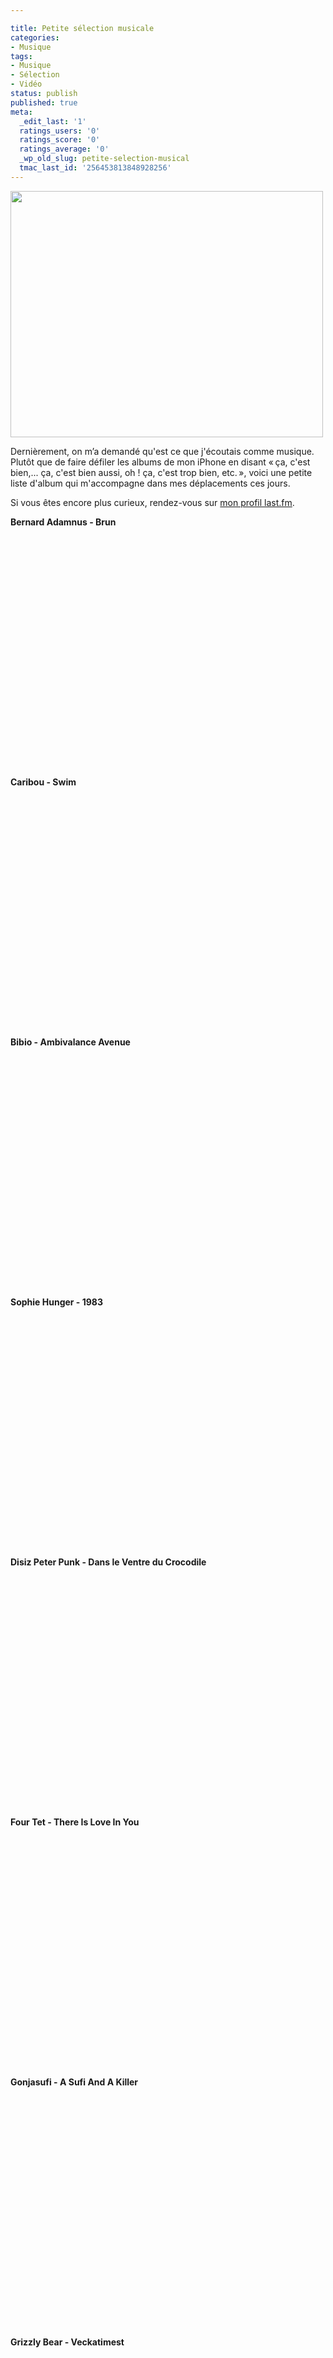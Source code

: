 ```yaml
---

title: Petite sélection musicale
categories:
- Musique
tags:
- Musique
- Sélection
- Vidéo
status: publish
published: true
meta:
  _edit_last: '1'
  ratings_users: '0'
  ratings_score: '0'
  ratings_average: '0'
  _wp_old_slug: petite-selection-musical
  tmac_last_id: '256453813848928256'
---
```

<img class="alignnone size-medium wp-image-2656" title="iTunes" src="https://dlgjp9x71cipk.cloudfront.net/2010/12/iTunes-500x394.png" alt="" width="500" height="394" />

Dernièrement, on m’a demandé qu'est ce que j'écoutais comme musique. Plutôt que de faire défiler les albums de mon iPhone en disant « ça, c'est bien,... ça, c'est bien aussi, oh ! ça, c'est trop bien, etc. », voici une petite liste d'album qui m'accompagne dans mes déplacements ces jours.

Si vous êtes encore plus curieux, rendez-vous sur <a href="https://www.lastfm.fr/user/alienlebarge">mon profil last.fm</a>.

<!--more-->

<strong>Bernard Adamnus - Brun</strong>
<object classid="clsid:d27cdb6e-ae6d-11cf-96b8-444553540000" width="640" height="385" codebase="https://download.macromedia.com/pub/shockwave/cabs/flash/swflash.cab#version=6,0,40,0"><param name="allowFullScreen" value="true" /><param name="allowscriptaccess" value="always" /><param name="src" value="https://www.youtube.com/v/QsIRzOwzrmg?fs=1&amp;hl=fr_FR" /><param name="allowfullscreen" value="true" /><embed type="application/x-shockwave-flash" width="640" height="385" src="https://www.youtube.com/v/QsIRzOwzrmg?fs=1&amp;hl=fr_FR" allowscriptaccess="always" allowfullscreen="true"></embed></object>

<strong>Caribou - Swim</strong>
<object classid="clsid:d27cdb6e-ae6d-11cf-96b8-444553540000" width="640" height="385" codebase="https://download.macromedia.com/pub/shockwave/cabs/flash/swflash.cab#version=6,0,40,0"><param name="allowFullScreen" value="true" /><param name="allowscriptaccess" value="always" /><param name="src" value="https://www.youtube.com/v/aiSa7THgxrI?fs=1&amp;hl=fr_FR" /><param name="allowfullscreen" value="true" /><embed type="application/x-shockwave-flash" width="640" height="385" src="https://www.youtube.com/v/aiSa7THgxrI?fs=1&amp;hl=fr_FR" allowscriptaccess="always" allowfullscreen="true"></embed></object>

<strong>Bibio - Ambivalance Avenue</strong>
<object classid="clsid:d27cdb6e-ae6d-11cf-96b8-444553540000" width="480" height="385" codebase="https://download.macromedia.com/pub/shockwave/cabs/flash/swflash.cab#version=6,0,40,0"><param name="allowFullScreen" value="true" /><param name="allowscriptaccess" value="always" /><param name="src" value="https://www.youtube.com/v/3Eks4gB9tbE?fs=1&amp;hl=fr_FR" /><param name="allowfullscreen" value="true" /><embed type="application/x-shockwave-flash" width="480" height="385" src="https://www.youtube.com/v/3Eks4gB9tbE?fs=1&amp;hl=fr_FR" allowscriptaccess="always" allowfullscreen="true"></embed></object>

<strong>Sophie Hunger - 1983</strong>
<object classid="clsid:d27cdb6e-ae6d-11cf-96b8-444553540000" width="640" height="385" codebase="https://download.macromedia.com/pub/shockwave/cabs/flash/swflash.cab#version=6,0,40,0"><param name="allowFullScreen" value="true" /><param name="allowscriptaccess" value="always" /><param name="src" value="https://www.youtube.com/v/AyUp1rnv7rY?fs=1&amp;hl=fr_FR" /><param name="allowfullscreen" value="true" /><embed type="application/x-shockwave-flash" width="640" height="385" src="https://www.youtube.com/v/AyUp1rnv7rY?fs=1&amp;hl=fr_FR" allowscriptaccess="always" allowfullscreen="true"></embed></object>

<strong>Disiz Peter Punk - Dans le Ventre du Crocodile</strong>
<object classid="clsid:d27cdb6e-ae6d-11cf-96b8-444553540000" width="640" height="385" codebase="https://download.macromedia.com/pub/shockwave/cabs/flash/swflash.cab#version=6,0,40,0"><param name="allowFullScreen" value="true" /><param name="allowscriptaccess" value="always" /><param name="src" value="https://www.youtube.com/v/A_t1CZEzDHY?fs=1&amp;hl=fr_FR" /><param name="allowfullscreen" value="true" /><embed type="application/x-shockwave-flash" width="640" height="385" src="https://www.youtube.com/v/A_t1CZEzDHY?fs=1&amp;hl=fr_FR" allowscriptaccess="always" allowfullscreen="true"></embed></object>

<strong>Four Tet - There Is Love In You</strong>
<object classid="clsid:d27cdb6e-ae6d-11cf-96b8-444553540000" width="480" height="385" codebase="https://download.macromedia.com/pub/shockwave/cabs/flash/swflash.cab#version=6,0,40,0"><param name="allowFullScreen" value="true" /><param name="allowscriptaccess" value="always" /><param name="src" value="https://www.youtube.com/v/8s2hooqIFqE?fs=1&amp;hl=fr_FR" /><param name="allowfullscreen" value="true" /><embed type="application/x-shockwave-flash" width="480" height="385" src="https://www.youtube.com/v/8s2hooqIFqE?fs=1&amp;hl=fr_FR" allowscriptaccess="always" allowfullscreen="true"></embed></object>

<strong>Gonjasufi - A Sufi And A Killer</strong>
<object classid="clsid:d27cdb6e-ae6d-11cf-96b8-444553540000" width="480" height="385" codebase="https://download.macromedia.com/pub/shockwave/cabs/flash/swflash.cab#version=6,0,40,0"><param name="allowFullScreen" value="true" /><param name="allowscriptaccess" value="always" /><param name="src" value="https://www.youtube.com/v/m_N63b2Tk-A?fs=1&amp;hl=fr_FR" /><param name="allowfullscreen" value="true" /><embed type="application/x-shockwave-flash" width="480" height="385" src="https://www.youtube.com/v/m_N63b2Tk-A?fs=1&amp;hl=fr_FR" allowscriptaccess="always" allowfullscreen="true"></embed></object>

<strong>Grizzly Bear - Veckatimest</strong>
<object classid="clsid:d27cdb6e-ae6d-11cf-96b8-444553540000" width="640" height="385" codebase="https://download.macromedia.com/pub/shockwave/cabs/flash/swflash.cab#version=6,0,40,0"><param name="allowFullScreen" value="true" /><param name="allowscriptaccess" value="always" /><param name="src" value="https://www.youtube.com/v/dIrY4Kh-CU4?fs=1&amp;hl=fr_FR" /><param name="allowfullscreen" value="true" /><embed type="application/x-shockwave-flash" width="640" height="385" src="https://www.youtube.com/v/dIrY4Kh-CU4?fs=1&amp;hl=fr_FR" allowscriptaccess="always" allowfullscreen="true"></embed></object>

<strong>Larytta - Diffucult Fun</strong>
<object classid="clsid:d27cdb6e-ae6d-11cf-96b8-444553540000" width="480" height="385" codebase="https://download.macromedia.com/pub/shockwave/cabs/flash/swflash.cab#version=6,0,40,0"><param name="allowFullScreen" value="true" /><param name="allowscriptaccess" value="always" /><param name="src" value="https://www.youtube.com/v/roDac9pvsiE?fs=1&amp;hl=fr_FR" /><param name="allowfullscreen" value="true" /><embed type="application/x-shockwave-flash" width="480" height="385" src="https://www.youtube.com/v/roDac9pvsiE?fs=1&amp;hl=fr_FR" allowscriptaccess="always" allowfullscreen="true"></embed></object>

<strong>Manu Le Malin - On The Way Home</strong>
<object classid="clsid:d27cdb6e-ae6d-11cf-96b8-444553540000" width="480" height="385" codebase="https://download.macromedia.com/pub/shockwave/cabs/flash/swflash.cab#version=6,0,40,0"><param name="allowFullScreen" value="true" /><param name="allowscriptaccess" value="always" /><param name="src" value="https://www.youtube.com/v/C64W9OI92Fs?fs=1&amp;hl=fr_FR" /><param name="allowfullscreen" value="true" /><embed type="application/x-shockwave-flash" width="480" height="385" src="https://www.youtube.com/v/C64W9OI92Fs?fs=1&amp;hl=fr_FR" allowscriptaccess="always" allowfullscreen="true"></embed></object>

<strong>Matthew Herbert - One One</strong>
<object classid="clsid:d27cdb6e-ae6d-11cf-96b8-444553540000" width="480" height="385" codebase="https://download.macromedia.com/pub/shockwave/cabs/flash/swflash.cab#version=6,0,40,0"><param name="allowFullScreen" value="true" /><param name="allowscriptaccess" value="always" /><param name="src" value="https://www.youtube.com/v/mjunK37tOG4?fs=1&amp;hl=fr_FR" /><param name="allowfullscreen" value="true" /><embed type="application/x-shockwave-flash" width="480" height="385" src="https://www.youtube.com/v/mjunK37tOG4?fs=1&amp;hl=fr_FR" allowscriptaccess="always" allowfullscreen="true"></embed></object>

<strong>Suroît - Mi-Carême</strong>
<object classid="clsid:d27cdb6e-ae6d-11cf-96b8-444553540000" width="640" height="385" codebase="https://download.macromedia.com/pub/shockwave/cabs/flash/swflash.cab#version=6,0,40,0"><param name="allowFullScreen" value="true" /><param name="allowscriptaccess" value="always" /><param name="src" value="https://www.youtube.com/v/qFMymutOLSU?fs=1&amp;hl=fr_FR" /><param name="allowfullscreen" value="true" /><embed type="application/x-shockwave-flash" width="640" height="385" src="https://www.youtube.com/v/qFMymutOLSU?fs=1&amp;hl=fr_FR" allowscriptaccess="always" allowfullscreen="true"></embed></object>

<strong>Various - Modeselektor Proudly Present Modeselektion Vol.1</strong>
<object classid="clsid:d27cdb6e-ae6d-11cf-96b8-444553540000" width="640" height="385" codebase="https://download.macromedia.com/pub/shockwave/cabs/flash/swflash.cab#version=6,0,40,0"><param name="allowFullScreen" value="true" /><param name="allowscriptaccess" value="always" /><param name="src" value="https://www.youtube.com/v/gcfCwDBIU-k?fs=1&amp;hl=fr_FR" /><param name="allowfullscreen" value="true" /><embed type="application/x-shockwave-flash" width="640" height="385" src="https://www.youtube.com/v/gcfCwDBIU-k?fs=1&amp;hl=fr_FR" allowscriptaccess="always" allowfullscreen="true"></embed></object>

<strong>The XX - XX</strong>
<object classid="clsid:d27cdb6e-ae6d-11cf-96b8-444553540000" width="640" height="385" codebase="https://download.macromedia.com/pub/shockwave/cabs/flash/swflash.cab#version=6,0,40,0"><param name="allowFullScreen" value="true" /><param name="allowscriptaccess" value="always" /><param name="src" value="https://www.youtube.com/v/mu14hfaM83A?fs=1&amp;hl=fr_FR" /><param name="allowfullscreen" value="true" /><embed type="application/x-shockwave-flash" width="640" height="385" src="https://www.youtube.com/v/mu14hfaM83A?fs=1&amp;hl=fr_FR" allowscriptaccess="always" allowfullscreen="true"></embed></object>

<strong>Bonobo - Black Sands</strong>
<object classid="clsid:d27cdb6e-ae6d-11cf-96b8-444553540000" width="640" height="385" codebase="https://download.macromedia.com/pub/shockwave/cabs/flash/swflash.cab#version=6,0,40,0"><param name="allowFullScreen" value="true" /><param name="allowscriptaccess" value="always" /><param name="src" value="https://www.youtube.com/v/FOFQA3aNR3g?fs=1&amp;hl=fr_FR" /><param name="allowfullscreen" value="true" /><embed type="application/x-shockwave-flash" width="640" height="385" src="https://www.youtube.com/v/FOFQA3aNR3g?fs=1&amp;hl=fr_FR" allowscriptaccess="always" allowfullscreen="true"></embed></object>

<strong>The Invisible - The Invisible</strong>
<object classid="clsid:d27cdb6e-ae6d-11cf-96b8-444553540000" width="640" height="385" codebase="https://download.macromedia.com/pub/shockwave/cabs/flash/swflash.cab#version=6,0,40,0"><param name="allowFullScreen" value="true" /><param name="allowscriptaccess" value="always" /><param name="src" value="https://www.youtube.com/v/deact2gsFfA?fs=1&amp;hl=fr_FR" /><param name="allowfullscreen" value="true" /><embed type="application/x-shockwave-flash" width="640" height="385" src="https://www.youtube.com/v/deact2gsFfA?fs=1&amp;hl=fr_FR" allowscriptaccess="always" allowfullscreen="true"></embed></object>

<strong>Beth Jeans Houghton &amp; The Hooves Of Destiny - Hot Toast, Vol. 1 -EP</strong>
<object classid="clsid:d27cdb6e-ae6d-11cf-96b8-444553540000" width="640" height="385" codebase="https://download.macromedia.com/pub/shockwave/cabs/flash/swflash.cab#version=6,0,40,0"><param name="allowFullScreen" value="true" /><param name="allowscriptaccess" value="always" /><param name="src" value="https://www.youtube.com/v/GwkTCov06Pk?fs=1&amp;hl=fr_FR" /><param name="allowfullscreen" value="true" /><embed type="application/x-shockwave-flash" width="640" height="385" src="https://www.youtube.com/v/GwkTCov06Pk?fs=1&amp;hl=fr_FR" allowscriptaccess="always" allowfullscreen="true"></embed></object>

<strong>Vulgaires Machins - Presque Complet</strong>
<object classid="clsid:d27cdb6e-ae6d-11cf-96b8-444553540000" width="480" height="385" codebase="https://download.macromedia.com/pub/shockwave/cabs/flash/swflash.cab#version=6,0,40,0"><param name="allowFullScreen" value="true" /><param name="allowscriptaccess" value="always" /><param name="src" value="https://www.youtube.com/v/FK7FZxAN2gE?fs=1&amp;hl=fr_FR" /><param name="allowfullscreen" value="true" /><embed type="application/x-shockwave-flash" width="480" height="385" src="https://www.youtube.com/v/FK7FZxAN2gE?fs=1&amp;hl=fr_FR" allowscriptaccess="always" allowfullscreen="true"></embed></object>
